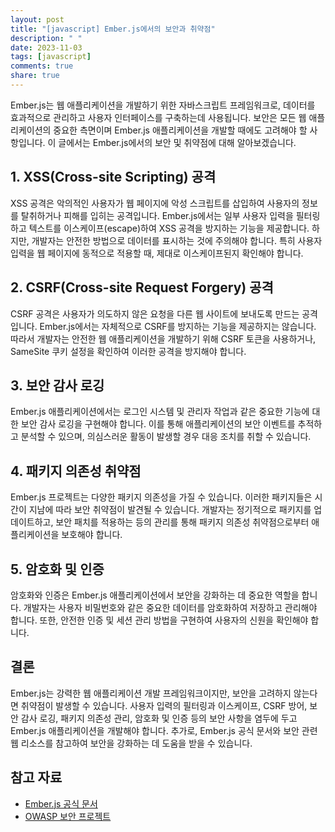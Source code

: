 ```yaml
---
layout: post
title: "[javascript] Ember.js에서의 보안과 취약점"
description: " "
date: 2023-11-03
tags: [javascript]
comments: true
share: true
---
```


Ember.js는 웹 애플리케이션을 개발하기 위한 자바스크립트 프레임워크로, 데이터를 효과적으로 관리하고 사용자 인터페이스를 구축하는데 사용됩니다. 보안은 모든 웹 애플리케이션의 중요한 측면이며 Ember.js 애플리케이션을 개발할 때에도 고려해야 할 사항입니다. 이 글에서는 Ember.js에서의 보안 및 취약점에 대해 알아보겠습니다.

## 1. XSS(Cross-site Scripting) 공격

XSS 공격은 악의적인 사용자가 웹 페이지에 악성 스크립트를 삽입하여 사용자의 정보를 탈취하거나 피해를 입히는 공격입니다. Ember.js에서는 일부 사용자 입력을 필터링하고 텍스트를 이스케이프(escape)하여 XSS 공격을 방지하는 기능을 제공합니다. 하지만, 개발자는 안전한 방법으로 데이터를 표시하는 것에 주의해야 합니다. 특히 사용자 입력을 웹 페이지에 동적으로 적용할 때, 제대로 이스케이프된지 확인해야 합니다.

## 2. CSRF(Cross-site Request Forgery) 공격

CSRF 공격은 사용자가 의도하지 않은 요청을 다른 웹 사이트에 보내도록 만드는 공격입니다. Ember.js에서는 자체적으로 CSRF를 방지하는 기능을 제공하지는 않습니다. 따라서 개발자는 안전한 웹 애플리케이션을 개발하기 위해 CSRF 토큰을 사용하거나, SameSite 쿠키 설정을 확인하여 이러한 공격을 방지해야 합니다.

## 3. 보안 감사 로깅

Ember.js 애플리케이션에서는 로그인 시스템 및 관리자 작업과 같은 중요한 기능에 대한 보안 감사 로깅을 구현해야 합니다. 이를 통해 애플리케이션의 보안 이벤트를 추적하고 분석할 수 있으며, 의심스러운 활동이 발생할 경우 대응 조치를 취할 수 있습니다.

## 4. 패키지 의존성 취약점

Ember.js 프로젝트는 다양한 패키지 의존성을 가질 수 있습니다. 이러한 패키지들은 시간이 지남에 따라 보안 취약점이 발견될 수 있습니다. 개발자는 정기적으로 패키지를 업데이트하고, 보안 패치를 적용하는 등의 관리를 통해 패키지 의존성 취약점으로부터 애플리케이션을 보호해야 합니다.

## 5. 암호화 및 인증

암호화와 인증은 Ember.js 애플리케이션에서 보안을 강화하는 데 중요한 역할을 합니다. 개발자는 사용자 비밀번호와 같은 중요한 데이터를 암호화하여 저장하고 관리해야 합니다. 또한, 안전한 인증 및 세션 관리 방법을 구현하여 사용자의 신원을 확인해야 합니다.

## 결론

Ember.js는 강력한 웹 애플리케이션 개발 프레임워크이지만, 보안을 고려하지 않는다면 취약점이 발생할 수 있습니다. 사용자 입력의 필터링과 이스케이프, CSRF 방어, 보안 감사 로깅, 패키지 의존성 관리, 암호화 및 인증 등의 보안 사항을 염두에 두고 Ember.js 애플리케이션을 개발해야 합니다. 추가로, Ember.js 공식 문서와 보안 관련 웹 리소스를 참고하여 보안을 강화하는 데 도움을 받을 수 있습니다.

## 참고 자료
- [Ember.js 공식 문서](https://guides.emberjs.com/)
- [OWASP 보안 프로젝트](https://www.owasp.org/index.php/Main_Page)